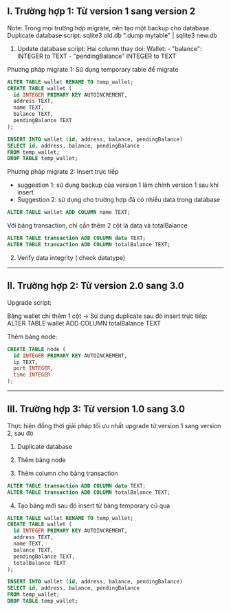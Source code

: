 ## I. Trường hợp 1: Từ version 1 sang version 2
Note: Trong mọi trường hợp migrate, nên tạo một backup cho database.
Duplicate database script: sqlite3 old.db ".dump mytable" | sqlite3 new.db

1. Update database script:
Hai column thay doi:
Wallet: - "balance": INTEGER to TEXT
        - "pendingBalance"  INTEGER to TEXT

Phương pháp migrate 1: Sử dụng temporary table để migrate

```SQL
ALTER TABLE wallet RENAME TO temp_wallet;
CREATE TABLE wallet (
  id INTEGER PRIMARY KEY AUTOINCREMENT,
  address TEXT,
  name TEXT,
  balance TEXT,
  pendingBalance TEXT
);

INSERT INTO wallet (id, address, balance, pendingBalance)
SELECT id, address, balance, pendingBalance
FROM temp_wallet;
DROP TABLE temp_wallet;
```
Phương pháp migrate 2: Insert trực tiếp 
- suggestion 1: sử dụng backup của version 1 làm chính version 1 sau khi insert
- Suggestion 2: sử dụng cho trường hợp đã có nhiều data trong database

```SQL
ALTER TABLE wallet ADD COLUMN name TEXT;
```

Với bảng transaction, chỉ cần thêm 2 cột là data và totalBalance

```SQL
ALTER TABLE transaction ADD COLUMN data TEXT;
ALTER TABLE transaction ADD COLUMN totalBalance TEXT;
```

2. Verify data integrity ( check datatype)

---------
## II. Trường hợp 2: Từ version 2.0 sang 3.0

Upgrade script:

Bảng wallet chỉ thêm 1 cột -> Sử dụng duplicate sau đó insert trực tiếp:
ALTER TABLE wallet ADD COLUMN totalBalance TEXT

Thêm bảng node: 
```SQL
CREATE TABLE node (
  id INTEGER PRIMARY KEY AUTOINCREMENT,
  ip TEXT, 
  port INTEGER, 
  time INTEGER
);
```

----------
## III. Trường hợp 3: Từ version 1.0 sang 3.0
Thực hiện đồng thời giải pháp tối ưu nhất upgrade từ version 1 sang version 2, sau đó

1. Duplicate database

2. Thêm bảng node

3. Thêm column cho bảng transaction

```SQL
ALTER TABLE transaction ADD COLUMN data TEXT;
ALTER TABLE transaction ADD COLUMN totalBalance TEXT;
```

4. Tạo bảng mới sau đó insert từ bảng temporary cũ qua

```SQL
ALTER TABLE wallet RENAME TO temp_wallet;
CREATE TABLE wallet (
  id INTEGER PRIMARY KEY AUTOINCREMENT,
  address TEXT,
  name TEXT,
  balance TEXT,
  pendingBalance TEXT,
  totalBalance TEXT
);

INSERT INTO wallet (id, address, balance, pendingBalance)
SELECT id, address, balance, pendingBalance
FROM temp_wallet;
DROP TABLE temp_wallet;
```
